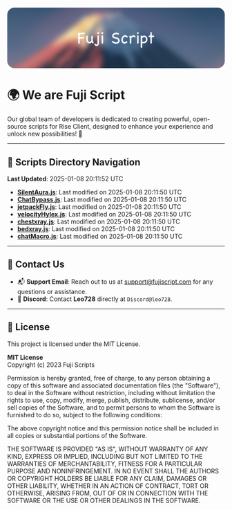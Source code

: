 ![Banner](.github/b.webp)

# 🌍 **We are Fuji Script**

Our global team of developers is dedicated to creating powerful, open-source scripts for Rise Client, designed to enhance your experience and unlock new possibilities! 🌟

---
<!-- SCRIPTS_NAVIGATION_START -->
## 📂 **Scripts Directory Navigation**

**Last Updated**: 2025-01-08 20:11:52 UTC

- **[SilentAura.js](scripts/SilentAura.js)**: Last modified on 2025-01-08 20:11:50 UTC
- **[ChatBypass.js](scripts/ChatBypass.js)**: Last modified on 2025-01-08 20:11:50 UTC
- **[jetpackFly.js](scripts/jetpackFly.js)**: Last modified on 2025-01-08 20:11:50 UTC
- **[velocityHylex.js](scripts/velocityHylex.js)**: Last modified on 2025-01-08 20:11:50 UTC
- **[chestxray.js](scripts/chestxray.js)**: Last modified on 2025-01-08 20:11:50 UTC
- **[bedxray.js](scripts/bedxray.js)**: Last modified on 2025-01-08 20:11:50 UTC
- **[chatMacro.js](scripts/chatMacro.js)**: Last modified on 2025-01-08 20:11:50 UTC

<!-- SCRIPTS_NAVIGATION_END -->

---

## 💬 **Contact Us**  
- 📬 **Support Email**: Reach out to us at [support@fujiscript.com](mailto:support@fujiscript.com) for any questions or assistance.  
- 💬 **Discord**: Contact **Leo728** directly at `Discord@leo728`.

---

## 📜 **License**

This project is licensed under the MIT License.  

**MIT License**  
Copyright (c) 2023 Fuji Scripts  

Permission is hereby granted, free of charge, to any person obtaining a copy of this software and associated documentation files (the "Software"), to deal in the Software without restriction, including without limitation the rights to use, copy, modify, merge, publish, distribute, sublicense, and/or sell copies of the Software, and to permit persons to whom the Software is furnished to do so, subject to the following conditions:  

The above copyright notice and this permission notice shall be included in all copies or substantial portions of the Software.  

THE SOFTWARE IS PROVIDED "AS IS", WITHOUT WARRANTY OF ANY KIND, EXPRESS OR IMPLIED, INCLUDING BUT NOT LIMITED TO THE WARRANTIES OF MERCHANTABILITY, FITNESS FOR A PARTICULAR PURPOSE AND NONINFRINGEMENT. IN NO EVENT SHALL THE AUTHORS OR COPYRIGHT HOLDERS BE LIABLE FOR ANY CLAIM, DAMAGES OR OTHER LIABILITY, WHETHER IN AN ACTION OF CONTRACT, TORT OR OTHERWISE, ARISING FROM, OUT OF OR IN CONNECTION WITH THE SOFTWARE OR THE USE OR OTHER DEALINGS IN THE SOFTWARE.  
